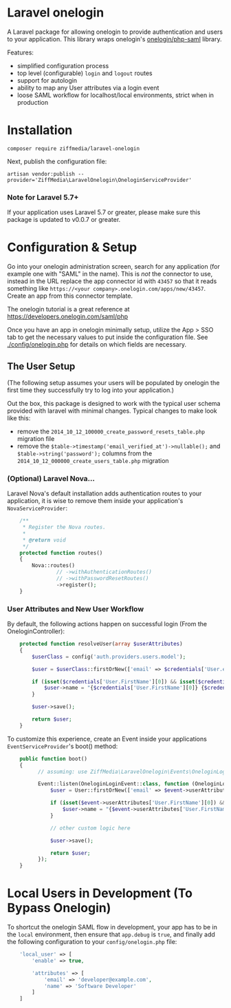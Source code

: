# Laravel onelogin

A Laravel package for allowing onelogin to provide authentication and users to your application. This
library wraps onelogin's [onelogin/php-saml](https://github.com/onelogin/php-saml) library.

Features:
- simplified configuration process
- top level (configurable) `login` and `logout` routes
- support for autologin
- ability to map any User attributes via a login event
- loose SAML workflow for localhost/local environments, strict when in production

# Installation

    composer require ziffmedia/laravel-onelogin

Next, publish the configuration file:

    artisan vendor:publish --provider='ZiffMedia\LaravelOnelogin\OneloginServiceProvider'

### Note for Laravel 5.7+

If your application uses Laravel 5.7 or greater, please make sure this package is updated to v0.0.7 or greater.

# Configuration & Setup

Go into your onelogin administration screen, search for any application (for example one with "SAML" in
the name).  This is *not* the connector to use, instead in the URL replace the app connector id with `43457`
so that it reads something like `https://<your company>.onelogin.com/apps/new/43457`.  Create an app from this
connector template.

The onelogin tutorial is a great reference at https://developers.onelogin.com/saml/php

Once you have an app in onelogin minimally setup, utilize the App > SSO tab to get the necessary
values to put inside the configuration file. See [./config/onelogin.php](./config/onelogin.php)
for details on which fields are necessary.

## The User Setup

(The following setup assumes your users will be populated by onelogin the first time they
successfully try to log into your application.)

Out the box, this package is designed to work with the typical user schema provided with laravel with
minimal changes.  Typical changes to make look like this:

- remove the `2014_10_12_100000_create_password_resets_table.php` migration file
- remove the `$table->timestamp('email_verified_at')->nullable();` and `$table->string('password');` columns from the `2014_10_12_000000_create_users_table.php` migration

### (Optional) Laravel Nova...

Laravel Nova's default installation adds authentication routes to your application, it is wise to remove them
inside your application's `NovaServiceProvider`:

```php
    /**
     * Register the Nova routes.
     *
     * @return void
     */
    protected function routes()
    {
        Nova::routes()
                // ->withAuthenticationRoutes()
                // ->withPasswordResetRoutes()
                ->register();
    }
```

### User Attributes and New User Workflow

By default, the following actions happen on successful login (From the OneloginController):

```php
    protected function resolveUser(array $userAttributes)
    {
        $userClass = config('auth.providers.users.model');

        $user = $userClass::firstOrNew(['email' => $credentials['User.email'][0]]);

        if (isset($credentials['User.FirstName'][0]) && isset($credentials['User.LastName'][0])) {
            $user->name = "{$credentials['User.FirstName'][0]} {$credentials['User.LastName'][0]}";
        }

        $user->save();

        return $user;
    }
```

To customize this experience, create an Event inside your applications `EventServiceProvider`'s boot() method:

```php
    public function boot()
    {
          // assuming: use ZiffMedia\LaravelOnelogin\Events\OneloginLoginEvent;

          Event::listen(OneloginLoginEvent::class, function (OneloginLoginEvent $event) {
              $user = User::firstOrNew(['email' => $event->userAttributes['User.email'][0]]);

              if (isset($event->userAttributes['User.FirstName'][0]) && isset($event->userAttributes['User.LastName'][0])) {
                  $user->name = "{$event->userAttributes['User.FirstName'][0]} {$event->userAttributes['User.LastName'][0]}";
              }

              // other custom logic here

              $user->save();

              return $user;
          });
    }
```

# Local Users in Development (To Bypass Onelogin)

To shortcut the onelogin SAML flow in development, your app has to be in the `local` environment, then ensure that
`app.debug` is `true`, and finally add the following configuration to your `config/onelogin.php` file:

```php
    'local_user' => [
        'enable' => true,

        'attributes' => [
            'email' => 'developer@example.com',
            'name' => 'Software Developer'
        ]
    ]
```
